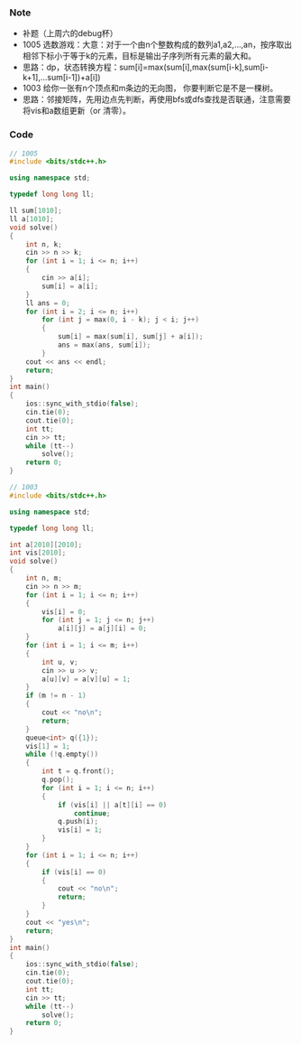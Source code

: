 ### Note
- 补题（上周六的debug杯）
- 1005 选数游戏：大意：对于一个由n个整数构成的数列a1​,a2​,...,an，​按序取出相邻下标小于等于k的元素，目标是输出子序列所有元素的最大和。
- 思路：dp，状态转换方程：sum[i]=max(sum[i],max(sum[i-k],sum[i-k+1],...sum[i-1])+a[i])
- 1003 给你一张有n个顶点和m条边的无向图， 你要判断它是不是一棵树。
- 思路：邻接矩阵，先用边点先判断，再使用bfs或dfs查找是否联通，注意需要将vis和a数组更新（or 清零）。
### Code
```cpp
// 1005
#include <bits/stdc++.h>

using namespace std;

typedef long long ll;

ll sum[1010];
ll a[1010];
void solve()
{
    int n, k;
    cin >> n >> k;
    for (int i = 1; i <= n; i++)
    {
        cin >> a[i];
        sum[i] = a[i];
    }
    ll ans = 0;
    for (int i = 2; i <= n; i++)
        for (int j = max(0, i - k); j < i; j++)
        {
            sum[i] = max(sum[i], sum[j] + a[i]);
            ans = max(ans, sum[i]);
        }
    cout << ans << endl;
    return;
}
int main()
{
    ios::sync_with_stdio(false);
    cin.tie(0);
    cout.tie(0);
    int tt;
    cin >> tt;
    while (tt--)
        solve();
    return 0;
}
```
```cpp
// 1003
#include <bits/stdc++.h>

using namespace std;

typedef long long ll;

int a[2010][2010];
int vis[2010];
void solve()
{
    int n, m;
    cin >> n >> m;
    for (int i = 1; i <= n; i++)
    {
        vis[i] = 0;
        for (int j = 1; j <= n; j++)
            a[i][j] = a[j][i] = 0;
    }
    for (int i = 1; i <= m; i++)
    {
        int u, v;
        cin >> u >> v;
        a[u][v] = a[v][u] = 1;
    }
    if (m != n - 1)
    {
        cout << "no\n";
        return;
    }
    queue<int> q({1});
    vis[1] = 1;
    while (!q.empty())
    {
        int t = q.front();
        q.pop();
        for (int i = 1; i <= n; i++)
        {
            if (vis[i] || a[t][i] == 0)
                continue;
            q.push(i);
            vis[i] = 1;
        }
    }
    for (int i = 1; i <= n; i++)
    {
        if (vis[i] == 0)
        {
            cout << "no\n";
            return;
        }
    }
    cout << "yes\n";
    return;
}
int main()
{
    ios::sync_with_stdio(false);
    cin.tie(0);
    cout.tie(0);
    int tt;
    cin >> tt;
    while (tt--)
        solve();
    return 0;
}
```